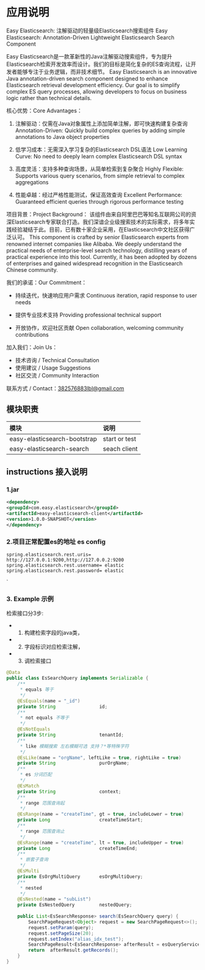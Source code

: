 # 应用说明
Easy Elasticsearch: 注解驱动的轻量级Elasticsearch搜索组件
Easy Elasticsearch: Annotation-Driven Lightweight Elasticsearch Search Component

Easy Elasticsearch是一款革新性的Java注解驱动搜索组件，专为提升Elasticsearch检索开发效率而设计。我们的目标是简化复杂的ES查询流程，让开发者能够专注于业务逻辑，而非技术细节。
Easy Elasticsearch is an innovative Java annotation-driven search component designed to enhance Elasticsearch retrieval development efficiency. Our goal is to simplify complex ES query processes, allowing developers to focus on business logic rather than technical details.

核心优势：Core Advantages：
1. 注解驱动：仅需在Java对象属性上添加简单注解，即可快速构建复杂查询
   Annotation-Driven: Quickly build complex queries by adding simple annotations to Java object properties

2. 低学习成本：无需深入学习复杂的Elasticsearch DSL语法
   Low Learning Curve: No need to deeply learn complex Elasticsearch DSL syntax

3. 高度灵活：支持多种查询场景，从简单检索到复杂聚合
   Highly Flexible: Supports various query scenarios, from simple retrieval to complex aggregations

4. 性能卓越：经过严格性能测试，保证高效查询
   Excellent Performance: Guaranteed efficient queries through rigorous performance testing

项目背景：Project Background：
该组件由来自阿里巴巴等知名互联网公司的资深Elasticsearch专家联合打造。我们深谙企业级搜索技术的实际需求，将多年实践经验凝结于此。目前，已有数十家企业采用，在Elasticsearch中文社区获得广泛认可。
This component is crafted by senior Elasticsearch experts from renowned internet companies like Alibaba. We deeply understand the practical needs of enterprise-level search technology, distilling years of practical experience into this tool. Currently, it has been adopted by dozens of enterprises and gained widespread recognition in the Elasticsearch Chinese community.

我们的承诺：Our Commitment：
- 持续迭代，快速响应用户需求
  Continuous iteration, rapid response to user needs

- 提供专业技术支持
  Providing professional technical support

- 开放协作，欢迎社区贡献
  Open collaboration, welcoming community contributions

加入我们：Join Us：
- 技术咨询 / Technical Consultation
- 使用建议 / Usage Suggestions
- 社区交流 / Community Interaction

联系方式 / Contact：382576883lbl@gmail.com

## 模块职责

| 模块                              | 说明    |
|:--------------------------------|:------|
| easy-elasticsearch-bootstrap    | start or test  |
| easy-elasticsearch-search       | seach client |

## instructions 接入说明
### 1.jar
```xml
<dependency>
<groupId>com.easy.elasticsearch</groupId>
<artifactId>easy-elasticsearch-client</artifactId>
<version>1.0.0-SNAPSHOT</version>
</dependency>
```
### 2.项目正常配置es的地址 es config
```properties
spring.elasticsearch.rest.uris= http://127.0.0.1:9200,http://127.0.0.2:9200
spring.elasticsearch.rest.username= elastic
spring.elasticsearch.rest.password= elastic
```

`
### 3. Example 示例
检索接口分3步:
- 1. 构建检索字段的java类，
- 2. 字段标识对应检索注解，
- 3. 调检索接口
```java
@Data
public class EsSearchQuery implements Serializable {
    /**
     * equals 等于
     */
    @EsEquals(name = "_id")
    private String                id;
    /**
     * not equals 不等于
     */
    @EsNotEquals
    private String                tenantId;
    /**
     * like 模糊搜索 左右模糊可选 支持？*等特殊字符
     */
    @EsLike(name = "orgName", leftLike = true, rightLike = true)
    private String                purOrgName;
    /**
     * es 分词匹配
     */
    @EsMatch
    private String                context;
    /**
     * range 范围查询起
     */
    @EsRange(name = "createTime", gt = true, includeLower = true)
    private Long                  createTimeStart;
    /**
     * range 范围查询止
     */
    @EsRange(name = "createTime", lt = true, includeUpper = true)
    private Long                  createTimeEnd;
    /**
     * 嵌套子查询
     */
    @EsMulti
    private EsOrgMultiQuery       esOrgMultiQuery;
    /**
     * nested 
     */
    @EsNested(name = "subList")
    private EsNestedQuery         nestedQuery;
    
    public List<EsSearchResponse> search(EsSearchQuery query) {
        SearchPageRequest<Object> request = new SearchPageRequest<>();
        request.setParam(query);
        request.setPageSize(20);
        request.setIndex("alias_idx_test");
        SearchPageResult<EsSearchResponse> afterResult = esQueryService.search(request, Map.class);
        return  afterResult.getRecords();
    }
}
```
